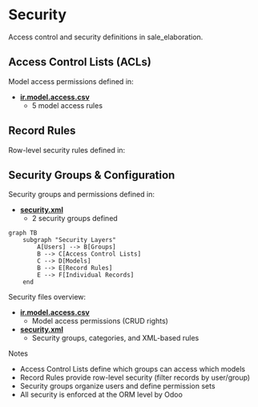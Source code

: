 # Security

Access control and security definitions in sale_elaboration.

## Access Control Lists (ACLs)

Model access permissions defined in:
- **[ir.model.access.csv](../sale_elaboration/security/ir.model.access.csv)**
  - 5 model access rules

## Record Rules

Row-level security rules defined in:

## Security Groups & Configuration

Security groups and permissions defined in:
- **[security.xml](../sale_elaboration/security/security.xml)**
  - 2 security groups defined

```mermaid
graph TB
    subgraph "Security Layers"
        A[Users] --> B[Groups]
        B --> C[Access Control Lists]
        C --> D[Models]
        B --> E[Record Rules]
        E --> F[Individual Records]
    end
```

Security files overview:
- **[ir.model.access.csv](../sale_elaboration/security/ir.model.access.csv)**
  - Model access permissions (CRUD rights)
- **[security.xml](../sale_elaboration/security/security.xml)**
  - Security groups, categories, and XML-based rules

Notes
- Access Control Lists define which groups can access which models
- Record Rules provide row-level security (filter records by user/group)
- Security groups organize users and define permission sets
- All security is enforced at the ORM level by Odoo

